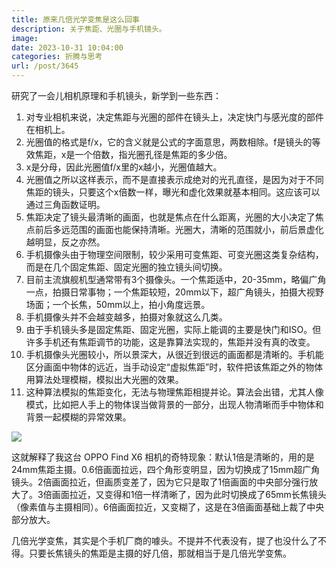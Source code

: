 ```yaml
---
title: 原来几倍光学变焦是这么回事
description: 关于焦距、光圈与手机镜头。
image: 
date: 2023-10-31 10:04:00
categories: 折腾与思考
url: /post/3645
---
```


研究了一会儿相机原理和手机镜头，新学到一些东西：

1. 对专业相机来说，决定焦距与光圈的部件在镜头上，决定快门与感光度的部件在相机上。
2. 光圈值的格式是f/x，它的含义就是公式的字面意思，两数相除。f是镜头的等效焦距，x是一个倍数，指光圈孔径是焦距的多少倍。
3. x是分母，因此光圈值f/x里的x越小，光圈值越大。
4. 光圈值之所以这样表示，而不是直接表示成绝对的光孔直径，是因为对于不同焦距的镜头，只要这个x倍数一样，曝光和虚化效果就基本相同。这应该可以通过三角函数证明。
5. 焦距决定了镜头最清晰的画面，也就是焦点在什么距离，光圈的大小决定了焦点前后多远范围的画面也能保持清晰。光圈大，清晰的范围就小，前后景虚化越明显，反之亦然。
6. 手机摄像头由于物理空间限制，较少采用可变焦距、可变光圈这类复杂结构，而是在几个固定焦距、固定光圈的独立镜头间切换。
7. 目前主流旗舰机型通常带有3个摄像头。一个焦距适中，20-35mm，略偏广角一点，拍摄日常事物；一个焦距较短，20mm以下，超广角镜头，拍摄大视野场面；一个长焦，50mm以上，拍小角度远景。
8. 手机摄像头并不会越变越多，拍摄对象就这么几类。
9. 由于手机镜头多是固定焦距、固定光圈，实际上能调的主要是快门和ISO。但许多手机还有焦距调节的功能，这是靠算法实现的，焦距并没有真的改变。
10. 手机摄像头光圈较小，所以景深大，从很近到很远的画面都是清晰的。手机能区分画面中物体的远近，当手动设定“虚拟焦距”时，软件把该焦距之外的物体用算法处理模糊，模拟出大光圈的效果。
11. 这种算法模拟的焦距变化，无法与物理焦距相提并论。算法会出错，尤其人像模式，比如把人手上的物体误当做背景的一部分，出现人物清晰而手中物体和背景一起模糊的异常效果。

![](https://storage.fleek-internal.com/0a3a8890-e65e-47ce-93d7-0442b9209d38-bucket/blog/posts/2023-10/mmexport1698715415549.jpg)

这就解释了我这台 OPPO Find X6 相机的奇特现象：默认1倍是清晰的，用的是24mm焦距主摄。0.6倍画面拉远，四个角形变明显，因为切换成了15mm超广角镜头。2倍画面拉近，但画质变差了，因为它只是取了1倍画面的中央部分强行放大了。3倍画面拉近，又变得和1倍一样清晰了，因为此时切换成了65mm长焦镜头（像素值与主摄相同）。6倍画面拉近，又变糊了，这是在3倍画面基础上裁了中央部分放大。

几倍光学变焦，其实是个手机厂商的噱头。不提并不代表没有，提了也没什么了不得。只要长焦镜头的焦距是主摄的好几倍，那就相当于是几倍光学变焦。
